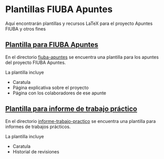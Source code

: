 # Plantillas FIUBA Apuntes

Aquí encontrarán plantillas y recursos LaTeX para el proyecto Apuntes FIUBA y otros fines

## [Plantilla para FIUBA Apuntes](fiuba-apuntes)

En el directorio [fiuba-apuntes](fiuba-apuntes) se encuentra una plantilla para los apuntes del proyecto FIUBA Apuntes.

La plantilla incluye
- Caratula
- Página explicativa sobre el proyecto
- Página con los colaboradores de ese apunte

## [Plantilla para informe de trabajo práctico](informe-trabajo-practico)

En el directorio [informe-trabajo-practico](informe-trabajo-practico) se encuentra una plantilla para informes de trabajos prácticos.

La plantilla incluye
- Caratula
- Historial de revisiones